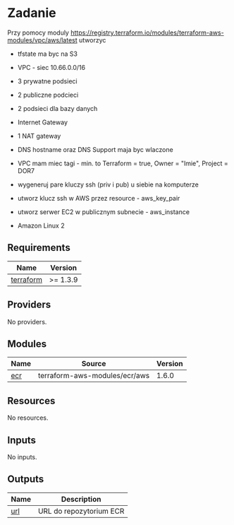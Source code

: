 # Zadanie

Przy pomocy moduly https://registry.terraform.io/modules/terraform-aws-modules/vpc/aws/latest utworzyc

- tfstate ma byc na S3
- VPC - siec 10.66.0.0/16
- 3 prywatne podsieci
- 2 publiczne podcieci
- 2 podsieci dla bazy danych 
- Internet Gateway
- 1 NAT gateway 
- DNS hostname oraz DNS Support maja byc wlaczone
- VPC mam miec tagi - min. to Terraform = true, Owner = "Imie", Project = DOR7

- wygeneruj pare kluczy ssh (priv i pub) u siebie na komputerze
- utworz klucz ssh w AWS przez resource - aws_key_pair
- utworz serwer EC2 w publicznym subnecie - aws_instance
 - Amazon Linux 2


## Requirements

| Name | Version |
|------|---------|
| <a name="requirement_terraform"></a> [terraform](#requirement\_terraform) | >= 1.3.9 |

## Providers

No providers.

## Modules

| Name | Source | Version |
|------|--------|---------|
| <a name="module_ecr"></a> [ecr](#module\_ecr) | terraform-aws-modules/ecr/aws | 1.6.0 |

## Resources

No resources.

## Inputs

No inputs.

## Outputs

| Name | Description |
|------|-------------|
| <a name="output_url"></a> [url](#output\_url) | URL do repozytorium ECR |
